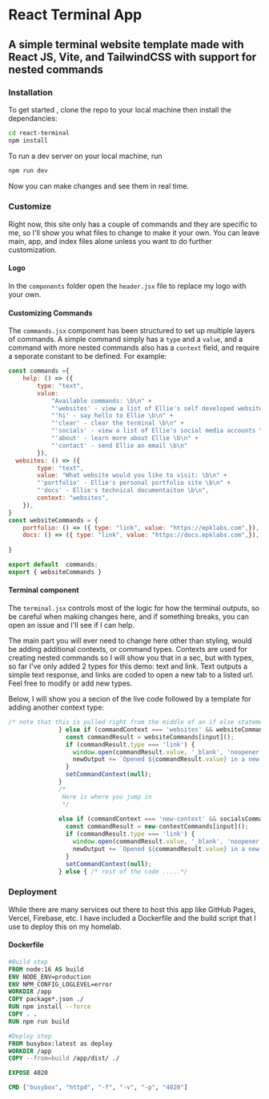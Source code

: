 # React Terminal App

## A simple terminal website template made with React JS, Vite, and TailwindCSS with support for nested commands

### Installation

To get started , clone the repo to your local machine then install the dependancies: 
```bash
cd react-terminal
npm install
```
To run a dev server on your local machine, run 
```bash
npm run dev
```
Now you can make changes and see them in real time. 

### Customize 
Right now, this site only has a couple of commands and they are specific to me, so I'll show you what files to change to make it your own. You can leave main, app, and index files alone unless you want to do further customization. 

#### Logo
In the `components` folder open the `header.jsx` file to replace my logo with your own. 

#### Customizing Commands
The `commands.jsx` component has been structured to set up multiple layers of commands. A simple command simply has a `type` and a `value`, and a command with more nested commands also has a `context` field, and require a seporate constant to be defined. For example:
```javascript
const commands ={
	help: () => ({
		type: "text", 
		value: 
			"Available commands: \b\n" + 
			"'websites' - view a list of Ellie's self developed websites \b\n" +
			"'hi' - say hello to Ellie \b\n" +
			"'clear' - clear the terminal \b\n" +
			"'socials' - view a list of Ellie's social media accounts \b\n" + 
			"'about' - learn more about Ellie \b\n" +
			"'contact' - send Ellie an email \b\n"
		}),
  websites: () => ({
		type: "text",
		value: "What website would you like to visit: \b\n" +
		"'portfolio' - Ellie's personal portfolio site \b\n" +
		"'docs' - Ellie's technical documentaiton \b\n",
		context: "websites",
	}),
}
const websiteCommands = {
	portfolio: () => ({ type: "link", value: "https://epklabs.com",}),
	docs: () => ({ type: "link", value: "https://docs.epklabs.com",}),
	
}

export default  commands;
export { websiteCommands }
```

#### Terminal component 
The `terminal.jsx` controls most of the logic for how the terminal outputs, so be careful when making changes here, and if something breaks, you can open an issue and I'll see if I can help. 

The main part you will ever need to change here other than styling, would be adding additional contexts, or command types. Contexts are used for creating nested commands so I will show you that in a sec, but with types, so far I've only added 2 types for this demo: text and link. Text outputs a simple text response, and links are coded to open a new tab to a listed url. Feel free to modify or add new types.

Below, I will show you a secion of the live code followed by a template for adding another context type: 
```javascript
/* note that this is pulled right from the middle of an if else statement, view the full terminal.jsx file to view it in context*/
              } else if (commandContext === 'websites' && websiteCommands.hasOwnProperty(input)) {
                const commandResult = websiteCommands[input]();
                if (commandResult.type === 'link') {
                  window.open(commandResult.value, '_blank', 'noopener,noreferrer');
                  newOutput += `Opened ${commandResult.value} in a new tab`;
                }
                setCommandContext(null);
              } 
              /*
               Here is where you jump in 
               */
              
              else if (commandContext === 'new-context' && socialsCommands.hasOwnProperty(input)) {
                const commandResult = new-contextCommands[input]();
                if (commandResult.type === 'link') {
                  window.open(commandResult.value, '_blank', 'noopener,noreferrer');
                  newOutput += `Opened ${commandResult.value} in a new tab`;
                }
                setCommandContext(null);
              } else { /* rest of the code .....*/
```


### Deployment

While there are many services out there to host this app like GitHub Pages, Vercel, Firebase, etc. I have included a Dockerfile and the build script that I use to deploy this on my homelab. 

#### Dockerfile
```dockerfile
#Build step
FROM node:16 AS build
ENV NODE_ENV=production
ENV NPM_CONFIG_LOGLEVEL=error
WORKDIR /app
COPY package*.json ./
RUN npm install --force
COPY . . 
RUN npm run build 

#Deploy step
FROM busybox:latest as deploy
WORKDIR /app
COPY --from=build /app/dist/ ./

EXPOSE 4020

CMD ["busybox", "httpd", "-f", "-v", "-p", "4020"]
```
